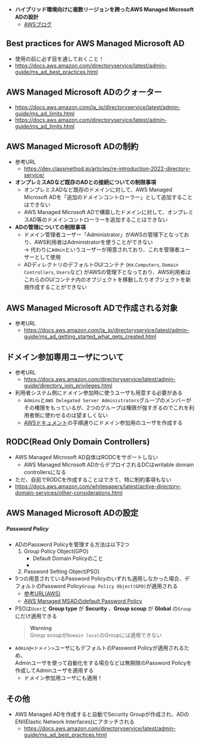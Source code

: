 - __ハイブリッド環境向けに複数リージョンを跨ったAWS Managed Microsoft ADの設計__
  - [AWSブログ](https://aws.amazon.com/jp/blogs/news/multi-region-aws-managed-microsoft-ad-for-hybrid-environments-jp/)

## Best practices for AWS Managed Microsoft AD
- 使用の前に必ず目を通しておくこと！
- https://docs.aws.amazon.com/directoryservice/latest/admin-guide/ms_ad_best_practices.html

## AWS Managed Microsoft ADのクォーター
- https://docs.aws.amazon.com/ja_jp/directoryservice/latest/admin-guide/ms_ad_limits.html
- https://docs.aws.amazon.com/directoryservice/latest/admin-guide/ms_ad_limits.html

## AWS Managed Microsoft ADの制約
- 参考URL
  - https://dev.classmethod.jp/articles/re-introduction-2022-directory-service/
- __オンプレミスADなど既存のADとの接続についての制限事項__
  - オンプレミスADなど既存のドメインに対して、AWS Managed Microsoft ADを「追加のドメインコントローラー」として追加することはできない
  - AWS Managed Microsoft ADで構築したドメインに対して、オンプレミスAD等のドメインコントローラーを追加することはできない
- __ADの管理についての制限事項__
  - ドメイン管理者ユーザー「Administrator」がAWSの管理下となっており、AWS利用者はAdministratorを使うことができない  
   → 代わりに`Admin`というユーザーが用意されており、これを管理者ユーザーとして使用
  - ADディレクトリのデフォルトOU/コンテナ (ex.`Computers`, `Domain Controllers`, `Users`など) がAWSの管理下となっており、AWS利用者はこれらのOU/コンテナ内のオブジェクトを移動したりオブジェクトを新規作成することができない

## AWS Managed Microsoft ADで作成される対象
- 参考URL
  - https://docs.aws.amazon.com/ja_jp/directoryservice/latest/admin-guide/ms_ad_getting_started_what_gets_created.html

## ドメイン参加専用ユーザについて
- 参考URL
  - https://docs.aws.amazon.com/directoryservice/latest/admin-guide/directory_join_privileges.html
- 利用者システム側にドメイン参加時に使うユーザも用意する必要がある
  - `Admins`と`AWS Delegated Server Administrators`グループのメンバーがその権限をもっているが、2つのグループは権限が強すぎるのでこれを利用者側に使わせるのは望ましくない
  - [AWSドキュメント](https://docs.aws.amazon.com/directoryservice/latest/admin-guide/directory_join_privileges.html)の手順通りにドメイン参加用のユーザを作成する

## RODC(Read Only Domain Controllers)
- AWS Managed Microsoft AD自体はRODCをサポートしない
  - AWS Managed Microsoft ADからデプロイされるDCはwritable domain controllersになる
- ただ、自前でRODCを作成することはできて、特に制約事項もない
- https://docs.aws.amazon.com/whitepapers/latest/active-directory-domain-services/other-considerations.html


## AWS Managed Microsoft ADの設定
##### Password Policy
- ADのPassword Policyを管理する方法は以下2つ
  1. Group Policy Object(GPO)
     - Default Domain Policyのこと
     - 
  2. Password Setting Object(PSO)
- 5つの用意されているPassword Policyのいずれも適用しなかった場合、デフォルトのPassword Policy`Group Policy Object(GPO)`が適用される
  - [参考URL(AWS)](https://docs.aws.amazon.com/ja_jp/directoryservice/latest/admin-guide/assignpasswordpolicies.html)
  - [AWS Managed MSADのdefault Password Policy](https://docs.aws.amazon.com/ja_jp/directoryservice/latest/admin-guide/ms_ad_password_policies.html)
- PSOは`User`と __Group type__ が __Security__ 、__Group scoup__ が __Global__ の`Group`にだけ適用できる  
  > **Warning**  
  > Group scoupが`Domain local`のGroupには適用できない
- `Admin@<ドメイン>`ユーザにもデフォルトのPassword Policyが適用されるため、  
  Adminユーザを使って自動化をする場合などは無期限のPassword Policyを作成してAdminユーザを適用する
  - ドメイン参加用ユーザにも適用！

## その他
- AWS Managed ADを作成すると自動でSecurity Groupが作成され、ADのENI(Elastic Network Interfaces)にアタッチされる
  - https://docs.aws.amazon.com/directoryservice/latest/admin-guide/ms_ad_best_practices.html